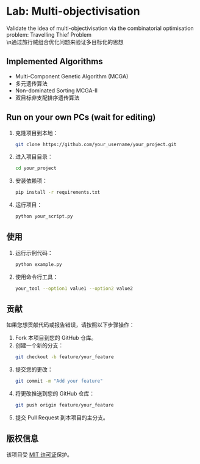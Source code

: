 # Lab: Multi-objectivisation

Validate the idea of multi-objectivisation via the combinatorial optimisation problem: Travelling Thief Problem  
\n通过旅行贼组合优化问题来验证多目标化的思想

## Implemented Algorithms

- Multi-Component Genetic Algorithm (MCGA)
- 多元遗传算法
- Non-dominated Sorting MCGA-II
- 双目标非支配排序遗传算法

## Run on your own PCs (wait for editing)

1. 克隆项目到本地：
    ```bash
    git clone https://github.com/your_username/your_project.git
    ```

2. 进入项目目录：
    ```bash
    cd your_project
    ```

3. 安装依赖项：
    ```bash
    pip install -r requirements.txt
    ```

4. 运行项目：
    ```bash
    python your_script.py
    ```

## 使用

1. 运行示例代码：
    ```bash
    python example.py
    ```

2. 使用命令行工具：
    ```bash
    your_tool --option1 value1 --option2 value2
    ```

## 贡献

如果您想贡献代码或报告错误，请按照以下步骤操作：

1. Fork 本项目到您的 GitHub 仓库。
2. 创建一个新的分支：
    ```bash
    git checkout -b feature/your_feature
    ```
3. 提交您的更改：
    ```bash
    git commit -m "Add your feature"
    ```
4. 将更改推送到您的 GitHub 仓库：
    ```bash
    git push origin feature/your_feature
    ```
5. 提交 Pull Request 到本项目的主分支。

## 版权信息

该项目受 [MIT 许可证](LICENSE)保护。